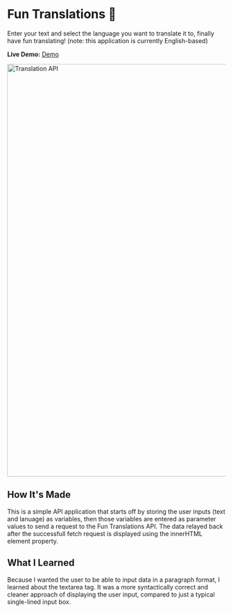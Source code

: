 # Fun Translations 📖

Enter your text and select the language you want to translate it to, finally have fun translating! (note: this application is currently English-based) 

**Live Demo:** <a href="https://fun-translations-jenna-nguyen.netlify.app/">Demo</a>

<img width="951" alt="Translation API" src="https://user-images.githubusercontent.com/88993361/137766115-1a0f2f25-e4d3-4d18-a6b1-904d621d7ee6.png">

## How It's Made

This is a simple API application that starts off by storing the user inputs (text and lanuage) as variables, then those variables are entered as parameter values to send a request to the Fun Translations API. The data relayed back after the successfull fetch request is displayed using the innerHTML element property.

## What I Learned
Because I wanted the user to be able to input data in a paragraph format, I learned about the textarea tag. It was a more syntactically correct and cleaner approach of displaying the user input, compared to just a typical single-lined input box.
